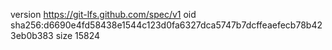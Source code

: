 version https://git-lfs.github.com/spec/v1
oid sha256:d6690e4fd58438e1544c123d0fa6327dca5747b7dcffeaefecb78b423eb0b383
size 15824
